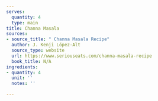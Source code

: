 ```yaml
---
serves:
  quantity: 4
  type: main
title: Channa Masala
sources:
- source_title: " Channa Masala Recipe"
  author: J. Kenji López-Alt
  source_type: website
  url: https://www.seriouseats.com/channa-masala-recipe
  book_title: N/A
ingredients:
- quantity: 4
  unit: ''
  notes: ''

---
```

